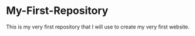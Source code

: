 # My-First-Repository
This is my very first repository that I will use to create my very first website. 
